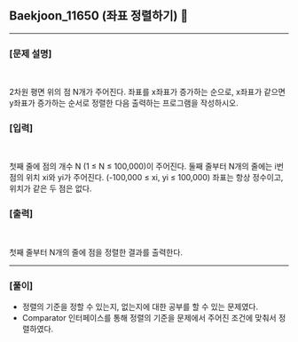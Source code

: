 ## Baekjoon_11650 (좌표 정렬하기) 🚀
___


### **[문제 설명]**
<br>

2차원 평면 위의 점 N개가 주어진다. 좌표를 x좌표가 증가하는 순으로, x좌표가 같으면 y좌표가 증가하는 순서로 정렬한 다음 출력하는 프로그램을 작성하시오.


### **[입력]**
<br>

첫째 줄에 점의 개수 N (1 ≤ N ≤ 100,000)이 주어진다. 둘째 줄부터 N개의 줄에는 i번점의 위치 xi와 yi가 주어진다. (-100,000 ≤ xi, yi ≤ 100,000) 좌표는 항상 정수이고, 위치가 같은 두 점은 없다.


### **[출력]**
<br>

첫째 줄부터 N개의 줄에 점을 정렬한 결과를 출력한다.

___


### **[풀이]**

- 정렬의 기준을 정할 수 있는지, 없는지에 대한 공부를 할 수 있는 문제였다.
- Comparator 인터페이스를 통해 정렬의 기준을 문제에서 주어진 조건에 맞춰서 정렬하였다.
 